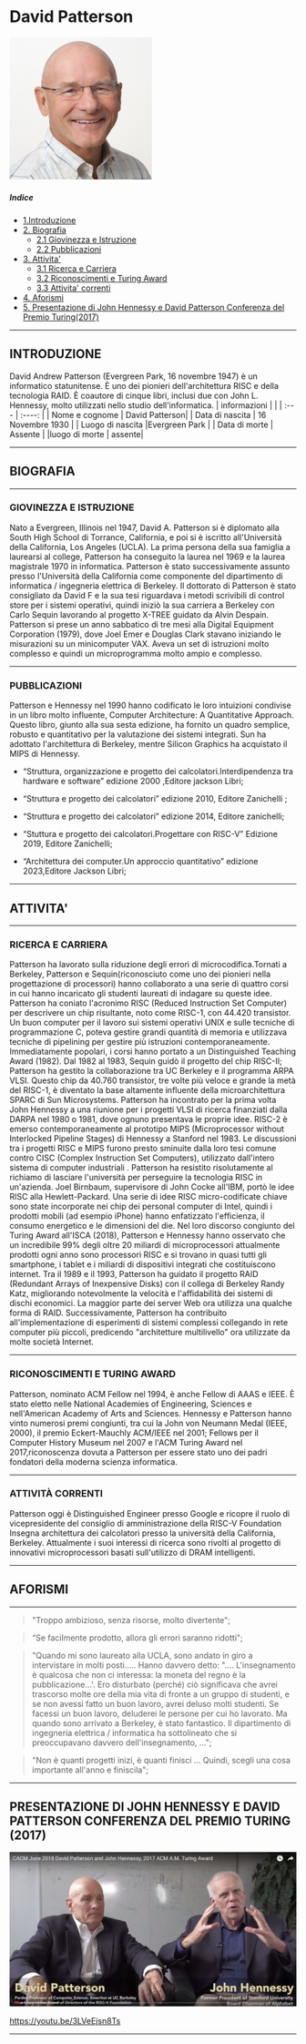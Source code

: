 # David Patterson
<p allign="right">
 <img src="./img/patterson.jpg" width="250" height="250">
 </p>

 ##### Indice
- [1.Introduzione](#introduzione)
- [2. Biografia](#biografia)
   - [2.1 Giovinezza e Istruzione](#giovinezza-e-istruzione)
   - [2.2 Pubblicazioni](#pubblicazioni)
- [3. Attivita'](#attivita)
   - [3.1 Ricerca e Carriera](#ricerca-e-carriera)
   - [3.2 Riconoscimenti e Turing Award](#riconoscimenti-e-turing-award)
   - [3.3 Attivita' correnti](#attività-correnti)
- [4. Aforismi](#aforismi)
- [5. Presentazione di John Hennessy e David Patterson Conferenza del Premio Turing(2017)](#presentazione-di-john-hennessy-e-david-patterson-conferenza-del-premio-turing-2017)




------
## INTRODUZIONE

David Andrew Patterson (Evergreen Park, 16 novembre 1947) è un informatico statunitense.
È uno dei pionieri dell'architettura RISC e della tecnologia RAID. È coautore di cinque libri, inclusi due con John L. Hennessy, molto utilizzati nello studio dell'informatica.
| informazioni      |  |
| :---        |    :----:  |
| Nome e cognome    | David Patterson|
| Data di nascita   |  16 Novembre 1930        |
| Luogo di nascita  |Evergreen Park        |
| Data di morte     | Assente |
|luogo di morte     | assente|
 
-------
## BIOGRAFIA
------

### GIOVINEZZA E ISTRUZIONE

 Nato a Evergreen, Illinois nel 1947, David A. Patterson si è diplomato alla South High School di Torrance, California, e poi si è iscritto all'Università della California, Los Angeles (UCLA). La prima persona della sua famiglia a laurearsi al college, Patterson ha conseguito la laurea nel 1969 e la laurea magistrale 1970 in informatica.  Patterson è stato successivamente assunto presso l'Università della California come componente del dipartimento di informatica / ingegneria elettrica di Berkeley. Il dottorato di Patterson è stato consigliato da David F e la sua tesi riguardava i metodi scrivibili di control store per i sistemi operativi, quindi iniziò la sua carriera a Berkeley con Carlo Sequin lavorando al progetto X-TREE guidato da Alvin Despain. Patterson si prese un anno sabbatico di tre mesi alla Digital Equipment Corporation (1979), dove Joel Emer e Douglas Clark stavano iniziando le misurazioni su un minicomputer VAX. Aveva un set di istruzioni molto complesso e quindi un microprogramma molto ampio e complesso.

-----
 
 ### PUBBLICAZIONI
 

Patterson e Hennessy nel 1990 hanno codificato le loro intuizioni condivise in un libro molto influente, Computer Architecture: A Quantitative Approach. Questo libro, giunto alla sua sesta edizione, ha fornito un quadro semplice, robusto e quantitativo per la valutazione dei sistemi integrati. Sun ha adottato l'architettura di Berkeley, mentre Silicon Graphics ha acquistato il MIPS di Hennessy.

- “Struttura, organizzazione e progetto dei calcolatori.Interdipendenza tra hardware e software” edizione 2000 ,Editore jackson Libri;

- “Struttura e progetto dei calcolatori” edizione 2010, Editore Zanichelli ;

- “Struttura e progetto dei calcolatori” edizione 2014, Editore zanichelli;

- “Stuttura e progetto dei calcolatori.Progettare con RISC-V” Edizione 2019, Editore Zanichelli;

- “Architettura dei computer.Un approccio quantitativo” edizione 2023,Editore Jackson Libri;

------
## ATTIVITA'

-----
### RICERCA E CARRIERA

Patterson ha lavorato sulla riduzione degli errori di microcodifica.Tornati a Berkeley, Patterson e Sequin(riconosciuto come uno dei pionieri nella progettazione di processori) hanno collaborato a una serie di quattro corsi in cui hanno incaricato gli studenti laureati di indagare su queste idee. Patterson ha coniato l'acronimo RISC (Reduced Instruction Set Computer) per descrivere un chip risultante, noto come RISC-1, con 44.420 transistor. Un buon computer per il lavoro sui sistemi operativi UNIX e sulle tecniche di programmazione C, poteva gestire grandi quantità di memoria e utilizzava tecniche di pipelining per gestire più istruzioni contemporaneamente. Immediatamente popolari, i corsi hanno portato a un Distinguished Teaching Award (1982). Dal 1982 al 1983, Sequin guidò il progetto del chip RISC-II; Patterson ha gestito la collaborazione tra UC Berkeley e il programma ARPA VLSI. Questo chip da 40.760 transistor, tre volte più veloce e grande la metà del RISC-1, è diventato la base altamente influente della microarchitettura SPARC di Sun Microsystems. Patterson ha incontrato per la prima volta John Hennessy a una riunione per i progetti VLSI di ricerca finanziati dalla DARPA nel 1980 o 1981, dove ognuno presentava le proprie idee. RISC-2 è emerso contemporaneamente al prototipo MIPS (Microprocessor without Interlocked Pipeline Stages) di Hennessy a Stanford nel 1983. Le discussioni tra i progetti RISC e MIPS furono presto sminuite dalla loro tesi comune contro CISC (Complex Instruction Set Computers), utilizzato dall'intero sistema di computer industriali . Patterson ha resistito risolutamente al richiamo di lasciare l'università per perseguire la tecnologia RISC in un'azienda.  Joel Birnbaum, supervisore di John Cocke all'IBM, portò le idee RISC alla Hewlett-Packard. Una serie di idee RISC micro-codificate chiave sono state incorporate nei chip dei personal computer di Intel, quindi i prodotti mobili (ad esempio iPhone) hanno enfatizzato l'efficienza, il consumo energetico e le dimensioni del die. Nel loro discorso congiunto del Turing Award all'ISCA (2018), Patterson e Hennessy hanno osservato che un incredibile 99% degli oltre 20 miliardi di microprocessori attualmente prodotti ogni anno sono processori RISC e si trovano in quasi tutti gli smartphone, i tablet e i miliardi di dispositivi integrati che costituiscono internet. Tra il 1989 e il 1993, Patterson ha guidato il progetto RAID (Redundant Arrays of Inexpensive Disks) con il collega di Berkeley Randy Katz, migliorando notevolmente la velocità e l'affidabilità dei sistemi di dischi economici. La maggior parte dei server Web ora utilizza una qualche forma di RAID. Successivamente, Patterson ha contribuito all'implementazione di esperimenti di sistemi complessi collegando in rete computer più piccoli, predicendo "architetture multilivello" ora utilizzate da molte società Internet.

----

 ### RICONOSCIMENTI E TURING AWARD

Patterson, nominato ACM Fellow nel 1994, è anche Fellow di AAAS e IEEE. È stato eletto nelle National Academies of Engineering, Sciences e nell'American Academy of Arts and Sciences. Hennessy e Patterson hanno vinto numerosi premi congiunti, tra cui la John von Neumann Medal (IEEE, 2000), il premio Eckert-Mauchly ACM/IEEE nel 2001; Fellows per il Computer History Museum nel 2007 e l'ACM Turing Award nel 2017,riconoscenza dovuta a Patterson per essere stato uno dei padri fondatori della moderna scienza informatica.


----
### ATTIVITÀ CORRENTI

Patterson oggi è Distinguished Engineer presso Google e ricopre il ruolo di vicepresidente del consiglio di amministrazione della RISC-V Foundation Insegna architettura dei calcolatori presso la università della California, Berkeley. Attualmente i suoi interessi di ricerca sono rivolti al progetto di innovativi microprocessori basati sull'utilizzo di DRAM intelligenti.

-----

## AFORISMI
------
>  "Troppo ambizioso, senza risorse, molto divertente";

> “Se facilmente prodotto, allora gli errori saranno ridotti";

>"Quando mi sono laureato alla UCLA, sono andato in giro a intervistare in molti posti…..
Hanno davvero detto: ".... L'insegnamento è qualcosa che non ci interessa: la moneta del regno è la pubblicazione...'. Ero disturbato (perché) ciò significava che avrei trascorso molte ore della mia vita di fronte a un gruppo di studenti, e se non avessi fatto un buon lavoro, avrei deluso molti studenti. Se facessi un buon lavoro, deluderei le persone per cui ho lavorato. Ma quando sono arrivato a Berkeley, è stato fantastico. Il dipartimento di ingegneria elettrica / informatica ha sottolineato che si preoccupavano davvero dell'insegnamento, ...";

> "Non è quanti progetti inizi, è quanti finisci ... Quindi, scegli una cosa importante all'anno e finiscila";

-----
## PRESENTAZIONE DI JOHN HENNESSY E DAVID PATTERSON CONFERENZA DEL PREMIO TURING (2017)
<p>
 <img src="./img/Patterson_e_Hennessy.png">
 </p>

https://youtu.be/3LVeEjsn8Ts

----